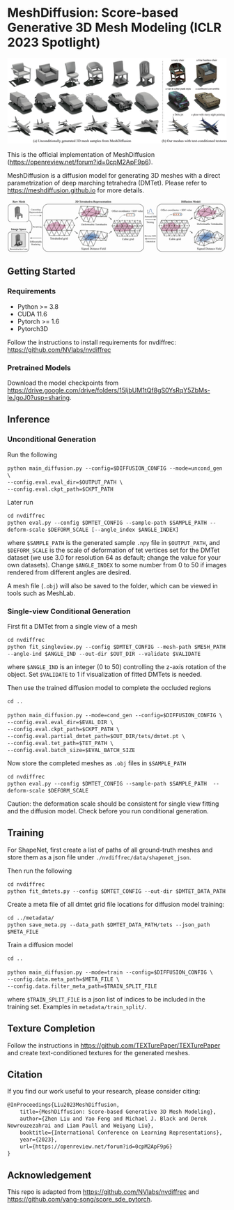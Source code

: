 # MeshDiffusion: Score-based Generative 3D Mesh Modeling (ICLR 2023 Spotlight)

![MeshDiffusion Teaser](/assets/mesh_teaser.jpg)

This is the official implementation of MeshDiffusion (https://openreview.net/forum?id=0cpM2ApF9p6).

MeshDiffusion is a diffusion model for generating 3D meshes with a direct parametrization of deep marching tetrahedra (DMTet). Please refer to https://meshdiffusion.github.io for more details.


![MeshDiffusion Pipeline](/assets/meshdiffusion_pipeline.jpg)

## Getting Started

### Requirements

- Python >= 3.8
- CUDA 11.6
- Pytorch >= 1.6
- Pytorch3D


Follow the instructions to install requirements for nvdiffrec: https://github.com/NVlabs/nvdiffrec

### Pretrained Models

Download the model checkpoints from https://drive.google.com/drive/folders/15IjbUM1tQf8gS0YsRqY5ZbMs-leJgoJ0?usp=sharing.

## Inference

### Unconditional Generation

Run the following

```
python main_diffusion.py --config=$DIFFUSION_CONFIG --mode=uncond_gen \
--config.eval.eval_dir=$OUTPUT_PATH \
--config.eval.ckpt_path=$CKPT_PATH
```

Later run

```
cd nvdiffrec
python eval.py --config $DMTET_CONFIG --sample-path $SAMPLE_PATH --deform-scale $DEFORM_SCALE [--angle_index $ANGLE_INDEX]
```

where `$SAMPLE_PATH` is the generated sample `.npy` file in `$OUTPUT_PATH`, and `$DEFORM_SCALE` is the scale of deformation of tet vertices set for the DMTet dataset (we use 3.0 for resolution 64 as default; change the value for your own datasets). Change `$ANGLE_INDEX` to some number from 0 to 50 if images rendered from different angles are desired.

A mesh file (`.obj`) will also be saved to the folder, which can be viewed in tools such as MeshLab.


### Single-view Conditional Generation

First fit a DMTet from a single view of a mesh

```
cd nvdiffrec
python fit_singleview.py --config $DMTET_CONFIG --mesh-path $MESH_PATH --angle-ind $ANGLE_IND --out-dir $OUT_DIR --validate $VALIDATE
```

where `$ANGLE_IND` is an integer (0 to 50) controlling the z-axis rotation of the object. Set `$VALIDATE` to 1 if visualization of fitted DMTets is needed.

Then use the trained diffusion model to complete the occluded regions

```
cd ..

python main_diffusion.py --mode=cond_gen --config=$DIFFUSION_CONFIG \
--config.eval.eval_dir=$EVAL_DIR \
--config.eval.ckpt_path=$CKPT_PATH \
--config.eval.partial_dmtet_path=$OUT_DIR/tets/dmtet.pt \
--config.eval.tet_path=$TET_PATH \
--config.eval.batch_size=$EVAL_BATCH_SIZE
```

Now store the completed meshes as `.obj` files in `$SAMPLE_PATH`

```
cd nvdiffrec
python eval.py --config $DMTET_CONFIG --sample-path $SAMPLE_PATH  --deform-scale $DEFORM_SCALE
```

Caution: the deformation scale should be consistent for single view fitting and the diffusion model. Check before you run conditional generation.



## Training

For ShapeNet, first create a list of paths of all ground-truth meshes and store them as a json file under `./nvdiffrec/data/shapenet_json`.

Then run the following

```
cd nvdiffrec
python fit_dmtets.py --config $DMTET_CONFIG --out-dir $DMTET_DATA_PATH
```

Create a meta file of all dmtet grid file locations for diffusion model training:

```
cd ../metadata/
python save_meta.py --data_path $DMTET_DATA_PATH/tets --json_path $META_FILE
```

Train a diffusion model

```
cd ..

python main_diffusion.py --mode=train --config=$DIFFUSION_CONFIG \
--config.data.meta_path=$META_FILE \
--config.data.filter_meta_path=$TRAIN_SPLIT_FILE
```

where `$TRAIN_SPLIT_FILE` is a json list of indices to be included in the training set. Examples in `metadata/train_split/`.

## Texture Completion

Follow the instructions in https://github.com/TEXTurePaper/TEXTurePaper and create text-conditioned textures for the generated meshes.

## Citation
If you find our work useful to your research, please consider citing:

```
@InProceedings{Liu2023MeshDiffusion,
    title={MeshDiffusion: Score-based Generative 3D Mesh Modeling},
    author={Zhen Liu and Yao Feng and Michael J. Black and Derek Nowrouzezahrai and Liam Paull and Weiyang Liu},
    booktitle={International Conference on Learning Representations},
    year={2023},
    url={https://openreview.net/forum?id=0cpM2ApF9p6}
}
```

## Acknowledgement

This repo is adapted from https://github.com/NVlabs/nvdiffrec and https://github.com/yang-song/score_sde_pytorch.
